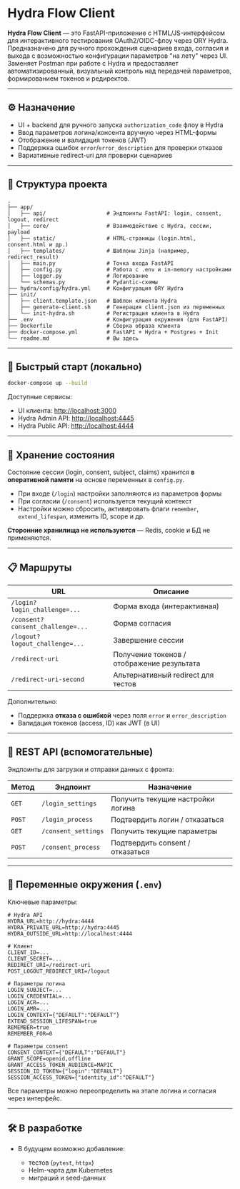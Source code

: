 # Hydra Flow Client

**Hydra Flow Client** — это FastAPI-приложение с HTML/JS-интерфейсом для интерактивного тестирования OAuth2/OIDC-флоу через ORY Hydra. Предназначено для ручного прохождения сценариев входа, согласия и выхода с возможностью конфигурации параметров "на лету" через UI. Заменяет Postman при работе с Hydra и предоставляет автоматизированный, визуальный контроль над передачей параметров, формированием токенов и редиректов.

---

## ⚙️ Назначение

* UI + backend для ручного запуска `authorization_code` флоу в Hydra
* Ввод параметров логина/консента вручную через HTML-формы
* Отображение и валидация токенов (JWT)
* Поддержка ошибок `error`/`error_description` для проверки отказов
* Вариативные redirect-uri для проверки сценариев

---

## 📂 Структура проекта

```
.
├── app/
│   ├── api/                   # Эндпоинты FastAPI: login, consent, logout, redirect
│   ├── core/                  # Взаимодействие с Hydra, сессии, payload
│   ├── static/                # HTML-страницы (login.html, consent.html и др.)
│   ├── templates/             # Шаблоны Jinja (например, redirect_result)
│   ├── main.py                # Точка входа FastAPI
│   ├── config.py              # Работа с .env и in-memory настройками
│   ├── logger.py              # Логирование
│   └── schemas.py             # Pydantic-схемы
├── hydra/config/hydra.yml     # Конфигурация ORY Hydra
├── init/
│   ├── client.template.json   # Шаблон клиента Hydra
│   ├── generate-client.sh     # Генерация client.json из переменных
│   └── init-hydra.sh          # Регистрация клиента в Hydra
├── .env                       # Конфигурация окружения (для FastAPI)
├── Dockerfile                 # Сборка образа клиента
├── docker-compose.yml         # FastAPI + Hydra + Postgres + Init
└── readme.md                  # Вы здесь
```

---

## 🚀 Быстрый старт (локально)

```bash
docker-compose up --build
```

Доступные сервисы:

* UI клиента: [http://localhost:3000](http://localhost:3000)
* Hydra Admin API: [http://localhost:4445](http://localhost:4445)
* Hydra Public API: [http://localhost:4444](http://localhost:4444)

---

## 🧠 Хранение состояния

Состояние сессии (login, consent, subject, claims) хранится **в оперативной памяти** на основе переменных в `config.py`.

* При входе (`/login`) настройки заполняются из параметров формы
* При согласии (`/consent`) используется текущий контекст
* Настройки можно сбросить, активировать флаги `remember`, `extend_lifespan`, изменить ID, scope и др.

**Сторонние хранилища не используются** — Redis, cookie и БД не применяются.

---

## 📋 Маршруты

| URL                              | Описание                                   |
| -------------------------------- | ------------------------------------------ |
| `/login?login_challenge=...`     | Форма входа (интерактивная)                |
| `/consent?consent_challenge=...` | Форма согласия                             |
| `/logout?logout_challenge=...`   | Завершение сессии                          |
| `/redirect-uri`                  | Получение токенов / отображение результата |
| `/redirect-uri-second`           | Альтернативный redirect для тестов         |

Дополнительно:

* Поддержка **отказа с ошибкой** через поля `error` и `error_description`
* Валидация токенов (access, ID) как JWT (в UI)

---

## 🔧 REST API (вспомогательные)

Эндпоинты для загрузки и отправки данных с фронта:

| Метод  | Эндпоинт            | Назначение                        |
| ------ | ------------------- | --------------------------------- |
| `GET`  | `/login_settings`   | Получить текущие настройки логина |
| `POST` | `/login_process`    | Подтвердить логин / отказаться    |
| `GET`  | `/consent_settings` | Получить текущие параметры        |
| `POST` | `/consent_process`  | Подтвердить consent / отказаться  |

---

## 📄 Переменные окружения (`.env`)

Ключевые параметры:

```env
# Hydra API
HYDRA_URL=http://hydra:4444
HYDRA_PRIVATE_URL=http://hydra:4445
HYDRA_OUTSIDE_URL=http://localhost:4444

# Клиент
CLIENT_ID=...
CLIENT_SECRET=...
REDIRECT_URI=/redirect-uri
POST_LOGOUT_REDIRECT_URI=/logout

# Параметры логина
LOGIN_SUBJECT=...
LOGIN_CREDENTIAL=...
LOGIN_ACR=...
LOGIN_AMR=...
LOGIN_CONTEXT={"DEFAULT":"DEFAULT"}
EXTEND_SESSION_LIFESPAN=true
REMEMBER=true
REMEMBER_FOR=0

# Параметры consent
CONSENT_CONTEXT={"DEFAULT":"DEFAULT"}
GRANT_SCOPE=openid,offline
GRANT_ACCESS_TOKEN_AUDIENCE=MAPIC
SESSION_ID_TOKEN={"login":"DEFAULT"}
SESSION_ACCESS_TOKEN={"identity_id":"DEFAULT"}
```

Все параметры можно переопределить на этапе логина и согласия через интерфейс.

---

## 🛠 В разработке

* В будущем возможно добавление:

  * тестов (`pytest`, `httpx`)
  * Helm-чарта для Kubernetes
  * миграций и seed-данных

